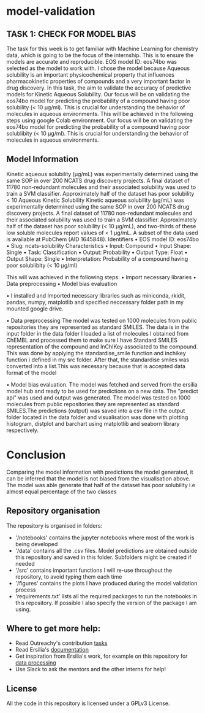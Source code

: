 # model-validation
##  TASK 1: CHECK FOR MODEL BIAS
The task for this week is to get familiar with Machine Learning for chemistry data, which is going to be the focus of the internship. This is to ensure the models are accurate and reproducible. EOS model ID: eos74bo was selected as the model to work with. I chose the model because Aqueous solubility is an important physicochemical property that influences pharmacokinetic properties of compounds and a very important factor in drug discovery. In this task, the aim to validate the accuracy of predictive models for Kinetic Aqueous Solubility. Our focus will be on validating the eos74bo model for predicting the probability of a compound having poor solubility (< 10 µg/ml). This is crucial for understanding the behavior of molecules in aqueous environments. This will be achieved in the following steps using google Colab environment. Our focus will be on validating the eos74bo model for predicting the  probability of a compound having poor solublibity (< 10 µg/ml). This is crucial for understanding the behavior of molecules in aqueous environments.

## Model Information
Kinetic aqueous solubility (μg/mL) was experimentally determined using the same SOP in over 200 NCATS drug discovery projects. A final dataset of 11780 non-redundant molecules and their associated solubility was used to train a SVM classifier. Approximately half of the dataset has poor solubility < 10 Aqueous Kinetic Solubility
Kinetic aqueous solubility (μg/mL) was experimentally determined using the same SOP in over 200 NCATS drug discovery projects. A final dataset of 11780 non-redundant molecules and their associated solubility was used to train a SVM classifier. Approximately half of the dataset has poor solubility (< 10 μg/mL), and two-thirds of these low soluble molecules report values of < 1 μg/mL. A subset of the data used is available at PubChem (AID 1645848).
Identifiers
•	EOS model ID: eos74bo
•	Slug: ncats-solubility
Characteristics 
•	Input: Compound
•	Input Shape: Single
•	Task: Classification
•	Output: Probability
•	Output Type: Float
•	Output Shape: Single
•	Interpretation: Probability of a compound having poor solublibity (< 10 µg/ml)

This will was achieved in the following steps:
•	Import necessary libraries
•	Data preprocessing
•	Model bias evaluation


• I installed and Imported necessary libraries such as miniconda, rkidit, pandas, numpy, matplotlib and specified neccessary folder path in my mounted google drive.

• Data preprocessing The model was tested on 1000 molecules from public repositories they are represented as standard SMILES. The data is in the input folder in the data folder I loaded a list of molecules I obtained from ChEMBL and processed them to make sure I have Standard SMILES representation of the compound and InChIKey associated to the compound. This was done by applying the standardise_smile function and inchikey function i defined in my src folder. After that, the standardise smiles was converted into a list.This was necessary because that is accepted data format of the model

• Model bias evaluation.
The model was fetched and served from the ersilia model hub and ready to be used for predictions on a new data. The "predict api" was used and output was generated. The model was tested on 1000 molecules from public repositories they are represented as standard SMILES.The predictions (output) was saved into a csv file in the output folder located in the data folder and visualisation was done with plotting histogram, distplot and barchart using matplotlib and seaborn library respectively. 

# Conclusion

Comparing the model information with predictions the model generated, it can be inferred that the model is not biased from the visualisation above. The model was able generate that half of the dataset has poor solubility i.e almost equal percentage of the two classes









## Repository organisation
The repository is organised in folders:
- '/notebooks' contains the jupyter notebooks where most of the work is being developed
- '/data' contains all the .csv files. Model predictions are obtained outside this repository and saved in this folder. Subfolders might be created if needed
- '/src' contains important functions I will re-use throughout the repository, to avoid typing them each time
- '/figures' contains the plots I have produced during the model validation process
- 'requirements.txt' lists all the required packages to run the notebooks in this repository. If possible I also specify the version of the package I am using.



## Where to get more help:
- Read Outreachy's contribution [tasks](https://ersilia.gitbook.io/ersilia-book/contributors/internships/outreachy-summer-2024)
- Read Ersilia's [documentation](https://ersilia.gitbook.io/ersilia-book)
- Get inspiration from Ersilia's work, for example on this repository for [data processing](https://github.com/ersilia-os/open-data-cleaning)
- Use Slack to ask the mentors and the other interns for help!

## License
All the code in this repository is licensed under a GPLv3 License.